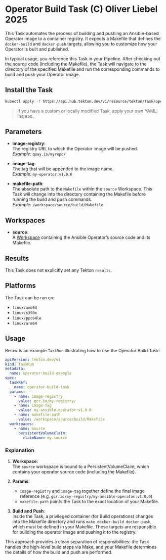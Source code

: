 # Operator Build Task (C) Oliver Liebel 2025

This Task automates the process of building and pushing an Ansible-based Operator
image to a container registry. It expects a Makefile that defines the `docker-build`
and `docker-push` targets, allowing you to customize how your Operator is built
and published.

In typical usage, you reference this Task in your Pipeline. After checking out the
source code (including the Makefile), the Task will navigate to the directory of
the specified Makefile and run the corresponding commands to build and push your
Operator image.

## Install the Task

```bash
kubectl apply -f https://api.hub.tekton.dev/v1/resource/tekton/task/operator-build-task/0.1/raw
```

> If you have a custom or locally modified Task, apply your own YAML instead.

## Parameters

- **image-registry**:  
  The registry URL to which the Operator image will be pushed.  
  *Example:* `quay.io/myrepo/`
  
- **image-tag**:  
  The tag that will be appended to the image name.  
  *Example:* `my-operator:v1.0.0`
  
- **makefile-path**:  
  The absolute path to the `Makefile` within the `source` Workspace. This Task will
  change into the directory containing the Makefile before running the build and
  push commands.  
  *Example:* `/workspace/source/build/Makefile`

## Workspaces

- **source**:  
  A [Workspace](https://github.com/tektoncd/pipeline/blob/main/docs/workspaces.md) containing the Ansible Operator’s source code and its Makefile.

## Results

This Task does not explicitly set any Tekton `results`.

## Platforms

The Task can be run on:
- `linux/amd64`
- `linux/s390x`
- `linux/ppc64le`
- `linux/arm64`

## Usage

Below is an example `TaskRun` illustrating how to use the Operator Build Task:

```yaml
apiVersion: tekton.dev/v1
kind: TaskRun
metadata:
  name: operator-build-example
spec:
  taskRef:
    name: operator-build-task
  params:
    - name: image-registry
      value: gcr.io/my-registry/
    - name: image-tag
      value: my-ansible-operator:v1.0.0
    - name: makefile-path
      value: /workspace/source/build/Makefile
  workspaces:
    - name: source
      persistentVolumeClaim:
        claimName: my-source
```

### Explanation

1. **Workspace**:  
   The `source` workspace is bound to a PersistentVolumeClaim, which contains
   your operator source code (including the Makefile).

2. **Params**:  
   - `image-registry` and `image-tag` together define the final image reference
     (e.g. `gcr.io/my-registry/my-ansible-operator:v1.0.0`).
   - `makefile-path` points the Task to the exact location of your Makefile.

3. **Build and Push**:  
   Inside the Task, a privileged container (for Build operations) changes into the
   Makefile directory and runs `make docker-build docker-push`, which must be
   defined in your Makefile. These targets are responsible for building the
   operator image and pushing it to the registry.

This approach provides a clean separation of responsibilities: the Task handles the
high-level build steps via Make, and your Makefile determines the details of how
the build and push are performed.
